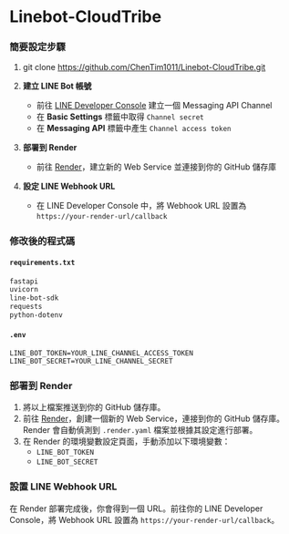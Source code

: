 # Linebot-CloudTribe

### 簡要設定步驟

1.  git clone https://github.com/ChenTim1011/Linebot-CloudTribe.git

2.  **建立 LINE Bot 帳號**

    - 前往 [LINE Developer Console](https://developers.line.biz/console) 建立一個 Messaging API Channel
    - 在 **Basic Settings** 標籤中取得 `Channel secret`
    - 在 **Messaging API** 標籤中產生 `Channel access token`

3.  **部署到 Render**

    - 前往 [Render](https://render.com/)，建立新的 Web Service 並連接到你的 GitHub 儲存庫

4.  **設定 LINE Webhook URL**
    - 在 LINE Developer Console 中，將 Webhook URL 設置為 `https://your-render-url/callback`

### 修改後的程式碼

#### `requirements.txt`

```txt
fastapi
uvicorn
line-bot-sdk
requests
python-dotenv
```

#### `.env`

```env
LINE_BOT_TOKEN=YOUR_LINE_CHANNEL_ACCESS_TOKEN
LINE_BOT_SECRET=YOUR_LINE_CHANNEL_SECRET
```

### 部署到 Render

1. 將以上檔案推送到你的 GitHub 儲存庫。
2. 前往 [Render](https://render.com/)，創建一個新的 Web Service，連接到你的 GitHub 儲存庫。Render 會自動偵測到 `.render.yaml` 檔案並根據其設定進行部署。
3. 在 Render 的環境變數設定頁面，手動添加以下環境變數：
   - `LINE_BOT_TOKEN`
   - `LINE_BOT_SECRET`

### 設置 LINE Webhook URL

在 Render 部署完成後，你會得到一個 URL。前往你的 LINE Developer Console，將 Webhook URL 設置為 `https://your-render-url/callback`。
